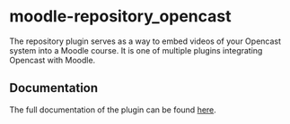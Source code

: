 # moodle-repository_opencast

The repository plugin serves as a way to embed videos of your Opencast system into a Moodle course.
It is one of multiple plugins integrating Opencast with Moodle.

## Documentation ##

The full documentation of the plugin can be found [here](https://moodle.docs.opencast.org/#repository/about/).
